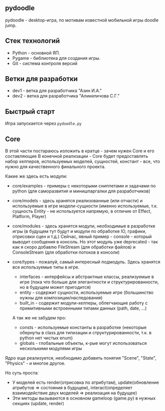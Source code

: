 ## pydoodle
pydoodle - desktop-игра, по мотивам известной мобильной игры doodle jump.

## Стек технологий
* Python - основной ЯП.
* Pygame - библиотека для создания игры.
* Git - система контроля версий

## Ветки для разработки
* dev1 - ветка для разработчика "Азин И.А."
* dev2 - ветка для разработчика "Аликиличова С.Г."


## Быстрый старт
Игра запускается через `pydoodle.py`

## Core
В этой части постараюсь изложить в кратце - зачем нужен Core и его составляющие
В конечной реализации - Core будет предоставлять набор хелперов, используемых моделей, сущностей, констант - все, что нужно для качественного финального проекта.

Какие же здесь есть модули:
* core/examples - примеры с некоторыми сниппетами и задачами по python (для саморазвития и минишпаргалки для разработчиков)
* core/models - здесь хранятся реализованные (или отчасти) и используемые в игре модели-сущности (именно используемые, т.к. сущность Entity - не используется напрямую, в отличие от Effect, Platform, Player)
* core/modules - здесь хранятся модули, необходимые в разработке игры (в будущем тут будут и модули по обработке IO, графики, отрисовки сцен и т.д.)
Сейчас, явный пример - console - который выводит сообщения в консоль.
Но этот модуль уже deprecated - так как я скоро добавлю FileStream (для обработки файлов) и ConsoleStream (для обработки потоков в консоли)
* core/types - пожалуй, самый интересный подмодуль.
Здесь хранятся все используемые типы в игре.
	* interfaces - интерфейсы и абстрактные классы, реализуемые в игре (пока что больше для элегантности и структурированности, но в будущем может пригодится)
	* entity - содержит сущности, используемые игре (большинство нужны для композиции/наследования)
	* built_in - содержит модули-хелперы, облегчающие работу с примитивными встроенными типами данных (path, date, ...)

	А так же не забудем про:
	* consts - используемые константы в разработке (некоторые обернуты в class для типизации и структурированности, т.к. в  python нет чистых enum)
	* globals - глобальные объекты, к-рые могут использоваться несколькими модулями игры

Ядро еще реализуется, необходимо добавить понятия "Scene", "State", "Physics" - и многое другое.

Но суть проста:
- У моделей есть render(отрисовка по атрибутам), update(обновление атрибутов => состояния в будущем), interact(определяет взаимодействие двух моделей => реализация на будущее)
- Эти методы вызываются в основном gameloop (game.py) в нужных секциях (update, render)